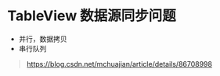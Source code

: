 # TableView 数据源同步问题
* 并行，数据拷贝
* 串行队列





> https://blog.csdn.net/mchuajian/article/details/86708998